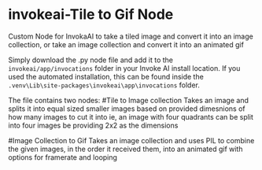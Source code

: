 # invokeai-Tile to Gif Node
Custom Node for InvokaAI to take a tiled image and convert it into an image collection, or take an image collection and convert it into an animated gif

Simply download the .py node file and add it to the `invokeai/app/invocations` folder in your Invoke AI install location. If you used the automated installation, this can be found inside the `.venv\Lib\site-packages\invokeai\app\invocations` folder. 

The file contains two nodes:
#Tile to Image collection
Takes an image and splits it into equal sized smaller images based on provided dimesnions of how many images to cut it into
ie, an image with four quadrants can be split into four images be providing 2x2 as the dimensions

#Image Collection to Gif
Takes an image collection and uses PIL to combine the given images, in the order it received them, into an animated gif with options for framerate and looping
